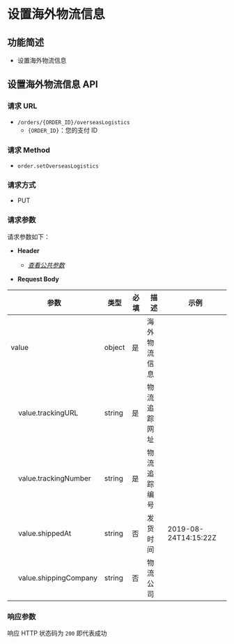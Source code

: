 # 设置海外物流信息

## 功能简述

- 设置海外物流信息

## 设置海外物流信息 API

### 请求 URL

- `/orders/{ORDER_ID}/overseasLogistics`
  - `{ORDER_ID}`：您的支付 ID

### 请求 Method

- `order.setOverseasLogistics`

### 请求方式

- PUT

### 请求参数

请求参数如下：

- **Header**

  - [_查看公共参数_](/zh/payinApi/callMethod/callMethod#公共参数)

- **Request Body**

| **参数**                                      | **类型** | **必填** | **描述**     | **示例**             |
| --------------------------------------------- | -------- | -------- | ------------ | -------------------- |
| value                                         | object   | 是       | 海外物流信息 |                      |
| &nbsp;&nbsp;&nbsp;&nbsp;value.trackingURL     | string   | 是       | 物流追踪网址 |                      |
| &nbsp;&nbsp;&nbsp;&nbsp;value.trackingNumber  | string   | 是       | 物流追踪编号 |                      |
| &nbsp;&nbsp;&nbsp;&nbsp;value.shippedAt       | string   | 否       | 发货时间     | 2019-08-24T14:15:22Z |
| &nbsp;&nbsp;&nbsp;&nbsp;value.shippingCompany | string   | 否       | 物流公司     |                      |

### 响应参数

响应 HTTP 状态码为 `200` 即代表成功